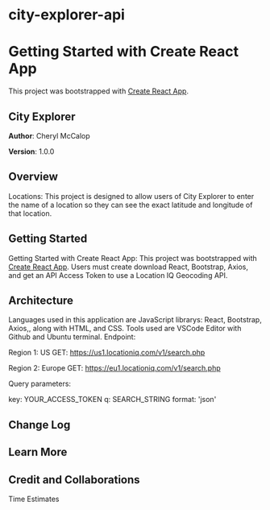 # city-explorer-api
# Getting Started with Create React App

This project was bootstrapped with [Create React App](https://github.com/facebook/create-react-app).

## City Explorer

**Author**: Cheryl McCalop

**Version**: 1.0.0 

## Overview

 Locations: This project is designed to allow users of City Explorer to enter the name of a location so they can see the exact latitude and longitude of that location.

## Getting Started

Getting Started with Create React App: This project was bootstrapped with [Create React App](https://github.com/facebook/create-react-app). Users must create download React, Bootstrap, Axios, and get an API Access Token to use a Location IQ Geocoding API.


## Architecture

Languages used in this application are JavaScript librarys: React, Bootstrap, Axios,, along with HTML, and CSS. Tools used are VSCode Editor with Github and Ubuntu terminal. Endpoint:

Region 1: US
GET: https://us1.locationiq.com/v1/search.php

Region 2: Europe
GET: https://eu1.locationiq.com/v1/search.php

Query parameters:

key: YOUR_ACCESS_TOKEN
q: SEARCH_STRING
format: 'json'

## Change Log
<!-- Use this area to document the iterative changes made to your application as each feature is successfully implemented. Use time stamps. Here's an example:

01-01-2001 4:59pm - Application now has a fully-functional express server, with a GET route for the location resource. -->

## Learn More

## Credit and Collaborations
<!-- Give credit (and a link) to other people or resources that helped you build this application. -->

Time Estimates

